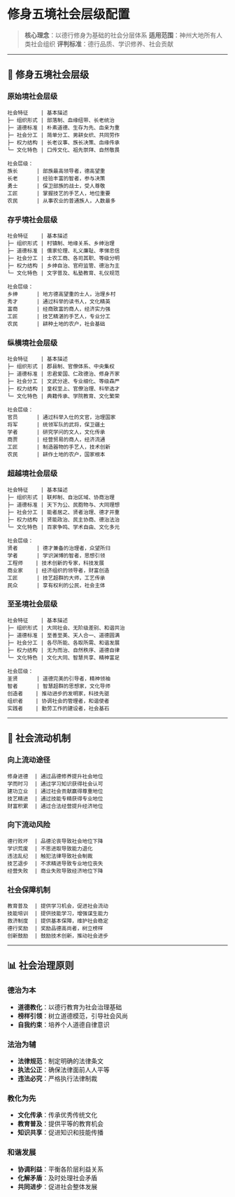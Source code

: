 # 修身五境社会层级配置

> **核心理念**：以德行修身为基础的社会分层体系
> **适用范围**：神州大地所有人类社会组织
> **评判标准**：德行品质、学识修养、社会贡献

---

## 🌟 修身五境社会层级

### 原始境社会层级
```
社会特征    | 基本描述
├─ 组织形式 | 部落制、血缘纽带、长老统治
├─ 道德标准 | 朴素道德、生存为先、血亲为重
├─ 社会分工 | 简单分工、男耕女织、共同劳作
├─ 权力结构 | 长老议事、族长决策、血缘传承
└─ 文化特色 | 口传文化、祖先崇拜、自然敬畏

社会层级：
族长      | 部族最高领导者，德高望重
长老      | 经验丰富的智者，参与决策
勇士      | 保卫部族的战士，受人尊敬
工匠      | 掌握技艺的手艺人，地位重要
农民      | 从事农业的普通族人，人数最多
```

### 存乎境社会层级
```
社会特征    | 基本描述
├─ 组织形式 | 村镇制、地缘关系、乡绅治理
├─ 道德标准 | 儒家伦理、礼义廉耻、孝悌忠信
├─ 社会分工 | 士农工商、各司其职、等级分明
├─ 权力结构 | 乡绅自治、官府监管、德治为主
└─ 文化特色 | 文字普及、私塾教育、礼仪规范

社会层级：
乡绅      | 地方德高望重的士人，治理乡村
秀才      | 通过科举的读书人，文化精英
富商      | 经商致富的商人，经济实力强
工匠      | 技艺精湛的手艺人，专业分工
农民      | 耕种土地的农户，社会基础
```

### 纵横境社会层级
```
社会特征    | 基本描述
├─ 组织形式 | 郡县制、官僚体系、中央集权
├─ 道德标准 | 忠君爱国、仁政德治、修身齐家
├─ 社会分工 | 文武分途、专业细化、等级森严
├─ 权力结构 | 皇权至上、官僚治理、科举选才
└─ 文化特色 | 典籍传承、学院教育、文化繁荣

社会层级：
官员      | 通过科举入仕的文官，治理国家
将军      | 统领军队的武将，保卫疆土
学者      | 研究学问的文人，文化传承
商贾      | 经营贸易的商人，经济流通
工匠      | 制造器物的手艺人，技术创新
农民      | 耕作土地的农户，国家根本
```

### 超越境社会层级
```
社会特征    | 基本描述
├─ 组织形式 | 联邦制、自治区域、协商治理
├─ 道德标准 | 天下为公、民胞物与、大同理想
├─ 社会分工 | 能者居之、贤者治理、德才并重
├─ 权力结构 | 贤能政治、民主协商、德治法治
└─ 文化特色 | 百家争鸣、学术自由、文化多元

社会层级：
贤者      | 德才兼备的治理者，众望所归
学者      | 学识渊博的智者，思想引领
工程师    | 技术创新的专家，科技发展
商业家    | 经济组织的领导者，财富创造
工匠      | 技艺超群的大师，工艺传承
民众      | 享有权利的公民，社会主体
```

### 至圣境社会层级
```
社会特征    | 基本描述
├─ 组织形式 | 大同社会、无阶级差别、和谐共治
├─ 道德标准 | 至善至美、天人合一、道德圆满
├─ 社会分工 | 各尽所能、各取所需、和谐发展
├─ 权力结构 | 无为而治、自然秩序、道德自律
└─ 文化特色 | 文化大同、智慧共享、精神富足

社会层级：
圣贤      | 道德完美的引导者，精神领袖
智者      | 智慧超群的思想家，文化导师
创造者    | 推动进步的发明家，科技先驱
组织者    | 协调社会的管理者，和谐使者
实践者    | 勤劳工作的建设者，社会基石
```

---

## 🔄 社会流动机制

### 向上流动途径
```
修身进德  | 通过品德修养提升社会地位
学而时习  | 通过学习知识获得社会认可
建功立业  | 通过社会贡献赢得尊重地位
技艺精进  | 通过技能专精获得专业地位
财富积累  | 通过合法经营提升经济地位
```

### 向下流动风险
```
德行败坏  | 品德沦丧导致社会地位下降
学识荒废  | 不思进取导致能力退化
违法乱纪  | 触犯法律导致社会制裁
技艺退步  | 不求精进导致专业地位丧失
经营失败  | 商业失败导致经济地位下降
```

### 社会保障机制
```
教育普及  | 提供学习机会，促进社会流动
技能培训  | 提供技能学习，增强谋生能力
救济制度  | 提供基本保障，维护社会稳定
德行奖励  | 奖励品德高尚者，树立榜样
创新鼓励  | 鼓励技术创新，推动社会进步
```

---

## 📊 社会治理原则

### 德治为本
- **道德教化**：以德行教育为社会治理基础
- **榜样引领**：树立道德模范，引导社会风尚
- **自我约束**：培养个人道德自律意识

### 法治为辅
- **法律规范**：制定明确的法律条文
- **执法公正**：确保法律面前人人平等
- **违法必究**：严格执行法律制裁

### 教化为先
- **文化传承**：传承优秀传统文化
- **教育普及**：提供平等的教育机会
- **知识共享**：促进知识和技能传播

### 和谐发展
- **协调利益**：平衡各阶层利益关系
- **化解矛盾**：及时处理社会矛盾
- **共同进步**：促进社会整体发展